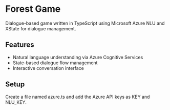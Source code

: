 # Forest Game

Dialogue-based game written in TypeScript using Microsoft Azure NLU and XState for dialogue management.

## Features
- Natural language understanding via Azure Cognitive Services
- State-based dialogue flow management
- Interactive conversation interface

## Setup
Create a file named azure.ts and add the Azure API keys as KEY and NLU_KEY.
